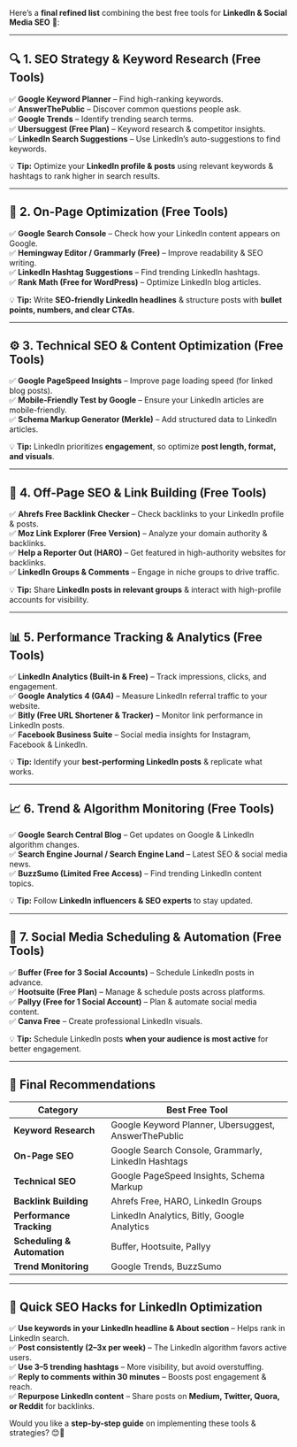 Here’s a **final refined list** combining the best free tools for **LinkedIn & Social Media SEO** 🚀:  

---

## **🔍 1. SEO Strategy & Keyword Research (Free Tools)**
✅ **Google Keyword Planner** – Find high-ranking keywords.  
✅ **AnswerThePublic** – Discover common questions people ask.  
✅ **Google Trends** – Identify trending search terms.  
✅ **Ubersuggest (Free Plan)** – Keyword research & competitor insights.  
✅ **LinkedIn Search Suggestions** – Use LinkedIn’s auto-suggestions to find keywords.  

💡 **Tip:** Optimize your **LinkedIn profile & posts** using relevant keywords & hashtags to rank higher in search results.  

---

## **📝 2. On-Page Optimization (Free Tools)**
✅ **Google Search Console** – Check how your LinkedIn content appears on Google.  
✅ **Hemingway Editor / Grammarly (Free)** – Improve readability & SEO writing.  
✅ **LinkedIn Hashtag Suggestions** – Find trending LinkedIn hashtags.  
✅ **Rank Math (Free for WordPress)** – Optimize LinkedIn blog articles.  

💡 **Tip:** Write **SEO-friendly LinkedIn headlines** & structure posts with **bullet points, numbers, and clear CTAs.**  

---

## **⚙️ 3. Technical SEO & Content Optimization (Free Tools)**
✅ **Google PageSpeed Insights** – Improve page loading speed (for linked blog posts).  
✅ **Mobile-Friendly Test by Google** – Ensure your LinkedIn articles are mobile-friendly.  
✅ **Schema Markup Generator (Merkle)** – Add structured data to LinkedIn articles.  

💡 **Tip:** LinkedIn prioritizes **engagement**, so optimize **post length, format, and visuals**.  

---

## **🔗 4. Off-Page SEO & Link Building (Free Tools)**
✅ **Ahrefs Free Backlink Checker** – Check backlinks to your LinkedIn profile & posts.  
✅ **Moz Link Explorer (Free Version)** – Analyze your domain authority & backlinks.  
✅ **Help a Reporter Out (HARO)** – Get featured in high-authority websites for backlinks.  
✅ **LinkedIn Groups & Comments** – Engage in niche groups to drive traffic.  

💡 **Tip:** Share **LinkedIn posts in relevant groups** & interact with high-profile accounts for visibility.  

---

## **📊 5. Performance Tracking & Analytics (Free Tools)**
✅ **LinkedIn Analytics (Built-in & Free)** – Track impressions, clicks, and engagement.  
✅ **Google Analytics 4 (GA4)** – Measure LinkedIn referral traffic to your website.  
✅ **Bitly (Free URL Shortener & Tracker)** – Monitor link performance in LinkedIn posts.  
✅ **Facebook Business Suite** – Social media insights for Instagram, Facebook & LinkedIn.  

💡 **Tip:** Identify your **best-performing LinkedIn posts** & replicate what works.  

---

## **📈 6. Trend & Algorithm Monitoring (Free Tools)**
✅ **Google Search Central Blog** – Get updates on Google & LinkedIn algorithm changes.  
✅ **Search Engine Journal / Search Engine Land** – Latest SEO & social media news.  
✅ **BuzzSumo (Limited Free Access)** – Find trending LinkedIn content topics.  

💡 **Tip:** Follow **LinkedIn influencers & SEO experts** to stay updated.  

---

## **📅 7. Social Media Scheduling & Automation (Free Tools)**
✅ **Buffer (Free for 3 Social Accounts)** – Schedule LinkedIn posts in advance.  
✅ **Hootsuite (Free Plan)** – Manage & schedule posts across platforms.  
✅ **Pallyy (Free for 1 Social Account)** – Plan & automate social media content.  
✅ **Canva Free** – Create professional LinkedIn visuals.  

💡 **Tip:** Schedule LinkedIn posts **when your audience is most active** for better engagement.  

---

## **📌 Final Recommendations**
| **Category** | **Best Free Tool** |
|-------------|------------------|
| **Keyword Research** | Google Keyword Planner, Ubersuggest, AnswerThePublic |
| **On-Page SEO** | Google Search Console, Grammarly, LinkedIn Hashtags |
| **Technical SEO** | Google PageSpeed Insights, Schema Markup |
| **Backlink Building** | Ahrefs Free, HARO, LinkedIn Groups |
| **Performance Tracking** | LinkedIn Analytics, Bitly, Google Analytics |
| **Scheduling & Automation** | Buffer, Hootsuite, Pallyy |
| **Trend Monitoring** | Google Trends, BuzzSumo |

---

## **🚀 Quick SEO Hacks for LinkedIn Optimization**
✅ **Use keywords in your LinkedIn headline & About section** – Helps rank in LinkedIn search.  
✅ **Post consistently (2–3x per week)** – The LinkedIn algorithm favors active users.  
✅ **Use 3–5 trending hashtags** – More visibility, but avoid overstuffing.  
✅ **Reply to comments within 30 minutes** – Boosts post engagement & reach.  
✅ **Repurpose LinkedIn content** – Share posts on **Medium, Twitter, Quora, or Reddit** for backlinks.  

Would you like a **step-by-step guide** on implementing these tools & strategies? 😊🚀